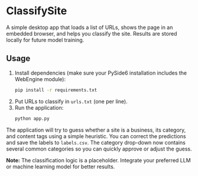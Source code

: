 # ClassifySite

A simple desktop app that loads a list of URLs, shows the page in an embedded browser, and helps you classify the site. Results are stored locally for future model training.

## Usage

1. Install dependencies (make sure your PySide6 installation includes the WebEngine module):
   ```bash
   pip install -r requirements.txt
   ```
2. Put URLs to classify in `urls.txt` (one per line).
3. Run the application:
   ```bash
   python app.py
   ```

The application will try to guess whether a site is a business, its category, and content tags using a simple heuristic. You can correct the predictions and save the labels to `labels.csv`. The category drop-down now contains several common categories so you can quickly approve or adjust the guess.

**Note:** The classification logic is a placeholder. Integrate your preferred LLM or machine learning model for better results.
